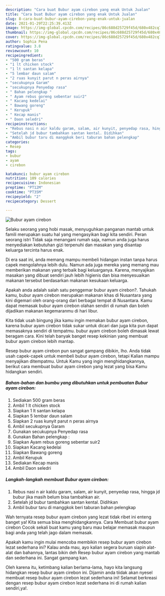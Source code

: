 ```yaml
---
description: "Cara buat Bubur ayam cirebon yang enak Untuk Jualan"
title: "Cara buat Bubur ayam cirebon yang enak Untuk Jualan"
slug: 8-cara-buat-bubur-ayam-cirebon-yang-enak-untuk-jualan
date: 2021-01-29T22:25:39.413Z
image: https://img-global.cpcdn.com/recipes/86c688d25729f45d/680x482cq70/bubur-ayam-cirebon-foto-resep-utama.jpg
thumbnail: https://img-global.cpcdn.com/recipes/86c688d25729f45d/680x482cq70/bubur-ayam-cirebon-foto-resep-utama.jpg
cover: https://img-global.cpcdn.com/recipes/86c688d25729f45d/680x482cq70/bubur-ayam-cirebon-foto-resep-utama.jpg
author: Sophia Pena
ratingvalue: 3.8
reviewcount: 10
recipeingredient:
- "500 gram beras"
- "1 lt chicken stock"
- "1 lt santan kelapa"
- "5 lembar daun salam"
- "2 ruas kunyit parut n peras airnya"
- "secukupnya Garam"
- "secukupnya Penyedap rasa"
- " Bahan pelengkap "
- " Ayam rebus goreng sebentar suir2"
- " Kacang kedelai"
- " Bawang goreng"
- " Kerupuk"
- " Kecap manis"
- " Daon seledri"
recipeinstructions:
- "Rebus nasi n air kaldu garam, salam, air kunyit, penyedap rasa, hingga jd bubur jika masih belum bisa tambahkan air."
- "Setelah jd bubur tambahkan santan kental. Didihkan"
- "Ambil bubur taru di manggkok beri taburan bahan pelengkap"
categories:
- Resep
tags:
- bubur
- ayam
- cirebon

katakunci: bubur ayam cirebon 
nutrition: 109 calories
recipecuisine: Indonesian
preptime: "PT12M"
cooktime: "PT35M"
recipeyield: "2"
recipecategory: Dessert

---
```



![Bubur ayam cirebon](https://img-global.cpcdn.com/recipes/86c688d25729f45d/680x482cq70/bubur-ayam-cirebon-foto-resep-utama.jpg)

Selaku seorang yang hobi masak, menyuguhkan panganan mantab untuk famili merupakan suatu hal yang mengasyikan bagi kita sendiri. Peran seorang istri Tidak saja menangani rumah saja, namun anda juga harus menyediakan kebutuhan gizi terpenuhi dan masakan yang disantap keluarga tercinta harus enak.

Di era  saat ini, anda memang mampu membeli hidangan instan tanpa harus capek mengolahnya lebih dulu. Namun ada juga mereka yang memang mau memberikan makanan yang terbaik bagi keluarganya. Karena, menyajikan masakan yang dibuat sendiri jauh lebih higienis dan bisa menyesuaikan makanan tersebut berdasarkan makanan kesukaan keluarga. 



Apakah anda adalah salah satu penggemar bubur ayam cirebon?. Tahukah kamu, bubur ayam cirebon merupakan makanan khas di Nusantara yang kini digemari oleh orang-orang dari berbagai tempat di Nusantara. Kamu dapat memasak bubur ayam cirebon olahan sendiri di rumah dan boleh dijadikan makanan kegemaranmu di hari libur.

Kita tidak usah bingung jika kamu ingin memakan bubur ayam cirebon, karena bubur ayam cirebon tidak sukar untuk dicari dan juga kita pun dapat memasaknya sendiri di tempatmu. bubur ayam cirebon boleh dimasak lewat beragam cara. Kini telah banyak banget resep kekinian yang membuat bubur ayam cirebon lebih mantap.

Resep bubur ayam cirebon pun sangat gampang dibikin, lho. Anda tidak usah capek-capek untuk membeli bubur ayam cirebon, tetapi Kalian mampu menyajikan ditempatmu. Untuk Kamu yang ingin menghidangkannya, berikut cara membuat bubur ayam cirebon yang lezat yang bisa Kamu hidangkan sendiri.

<!--inarticleads1-->

##### Bahan-bahan dan bumbu yang dibutuhkan untuk pembuatan Bubur ayam cirebon:

1. Sediakan 500 gram beras
1. Ambil 1 lt chicken stock
1. Siapkan 1 lt santan kelapa
1. Siapkan 5 lembar daun salam
1. Siapkan 2 ruas kunyit parut n peras airnya
1. Ambil secukupnya Garam
1. Gunakan secukupnya Penyedap rasa
1. Gunakan  Bahan pelengkap :
1. Siapkan  Ayam rebus goreng sebentar suir2
1. Siapkan  Kacang kedelai
1. Siapkan  Bawang goreng
1. Ambil  Kerupuk
1. Sediakan  Kecap manis
1. Ambil  Daon seledri




<!--inarticleads2-->

##### Langkah-langkah membuat Bubur ayam cirebon:

1. Rebus nasi n air kaldu garam, salam, air kunyit, penyedap rasa, hingga jd bubur jika masih belum bisa tambahkan air.
1. Setelah jd bubur tambahkan santan kental. Didihkan
1. Ambil bubur taru di manggkok beri taburan bahan pelengkap




Wah ternyata resep bubur ayam cirebon yang lezat tidak ribet ini enteng banget ya! Kita semua bisa menghidangkannya. Cara Membuat bubur ayam cirebon Cocok sekali buat kamu yang baru mau belajar memasak maupun bagi anda yang telah jago dalam memasak.

Apakah kamu ingin mulai mencoba membikin resep bubur ayam cirebon lezat sederhana ini? Kalau anda mau, ayo kalian segera buruan siapin alat-alat dan bahannya, lantas bikin deh Resep bubur ayam cirebon yang mantab dan sederhana ini. Sangat gampang kan. 

Oleh karena itu, ketimbang kalian berlama-lama, hayo kita langsung hidangkan resep bubur ayam cirebon ini. Dijamin anda tiidak akan nyesel membuat resep bubur ayam cirebon lezat sederhana ini! Selamat berkreasi dengan resep bubur ayam cirebon lezat sederhana ini di rumah kalian sendiri,ya!.

